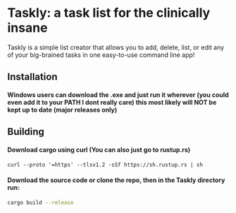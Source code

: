 # Taskly: a task list for the clinically insane

Taskly is a simple list creator that allows you to add, delete, list, or edit any of your big-brained tasks in one easy-to-use command line app! 

## Installation

#### Windows users can download the .exe and just run it wherever (you could even add it to your PATH I dont really care) this most likely will NOT be kept up to date (major releases only)

## Building
#### Download cargo using curl (You can also just go to rustup.rs) 

 ```
 curl --proto '=https' --tlsv1.2 -sSf https://sh.rustup.rs | sh
 ```

#### Download the source code or clone the repo, then in the Taskly directory run:

```bash
cargo build --release
```

